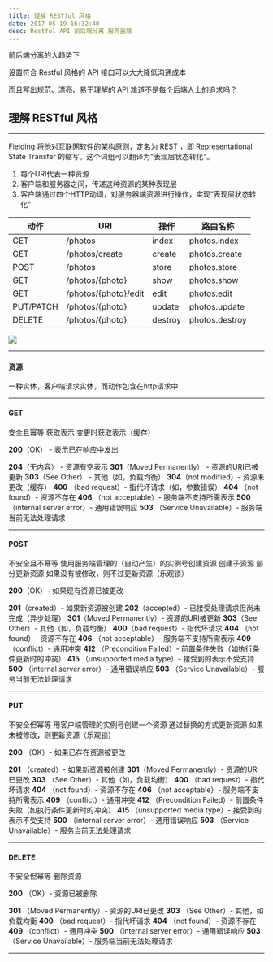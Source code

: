 ```yaml
---
title: 理解 RESTful 风格
date: 2017-05-19 16:32:40
desc: Restful API 前后端分离 服务器端
---
```


前后端分离的大趋势下

设置符合 Restful 风格的 API 接口可以大大降低沟通成本

而且写出规范、漂亮、易于理解的 API 难道不是每个后端人士的追求吗？

<!--more-->

## 理解 RESTful 风格
***
Fielding 将他对互联网软件的架构原则，定名为 REST ，即 Representational State Transfer 的缩写。这个词组可以翻译为"表现层状态转化"。

1. 每个URI代表一种资源
2. 客户端和服务器之间，传递这种资源的某种表现层
3. 客户端通过四个HTTP动词，对服务器端资源进行操作，实现“表现层状态转化”

| 动作 | URI | 操作 | 路由名称 |
| --- | --- | --- | --- |
| GET | /photos | index | photos.index |
| GET | /photos/create | create | photos.create |
| POST | /photos | store | photos.store |
| GET | /photos/{photo} | show | photos.show |
| GET | /photos/{photo}/edit | edit | photos.edit |
| PUT/PATCH | /photos/{photo} | update | photos.update |
| DELETE | /photos/{photo} | destroy | photos.destroy |

![](http://ww1.sinaimg.cn/large/9eb6a82aly1ffvhsaby5lj20bn03nq3k.jpg)

***
#### 资源
一种实体，客户端请求实体，而动作包含在http请求中

***
#### GET

安全且幂等
获取表示
变更时获取表示（缓存）

**200**（OK） - 表示已在响应中发出

**204**（无内容） - 资源有空表示
**301**（Moved Permanently） - 资源的URI已被更新
**303**（See Other） - 其他（如，负载均衡）
**304**（not modified）- 资源未更改（缓存）
**400** （bad request）- 指代坏请求（如，参数错误）
**404** （not found）- 资源不存在
**406** （not acceptable）- 服务端不支持所需表示
**500** （internal server error）- 通用错误响应
**503** （Service Unavailable）- 服务端当前无法处理请求
***
#### POST

不安全且不幂等
使用服务端管理的（自动产生）的实例号创建资源
创建子资源
部分更新资源
如果没有被修改，则不过更新资源（乐观锁）

**200**（OK）- 如果现有资源已被更改

**201**（created）- 如果新资源被创建
**202**（accepted）- 已接受处理请求但尚未完成（异步处理）
**301**（Moved Permanently）- 资源的URI被更新
**303**（See Other）- 其他（如，负载均衡）
**400**（bad request）- 指代坏请求
**404** （not found）- 资源不存在
**406** （not acceptable）- 服务端不支持所需表示
**409** （conflict）- 通用冲突
**412** （Precondition Failed）- 前置条件失败（如执行条件更新时的冲突）
**415** （unsupported media type）- 接受到的表示不受支持
**500** （internal server error）- 通用错误响应
**503** （Service Unavailable）- 服务当前无法处理请求
***
#### PUT

不安全但幂等
用客户端管理的实例号创建一个资源
通过替换的方式更新资源
如果未被修改，则更新资源（乐观锁）

**200** （OK）- 如果已存在资源被更改

**201** （created）- 如果新资源被创建
**301**（Moved Permanently）- 资源的URI已更改
**303** （See Other）- 其他（如，负载均衡）
**400** （bad request）- 指代坏请求
**404** （not found）- 资源不存在
**406** （not acceptable）- 服务端不支持所需表示
**409** （conflict）- 通用冲突
**412** （Precondition Failed）- 前置条件失败（如执行条件更新时的冲突）
**415** （unsupported media type）- 接受到的表示不受支持
**500** （internal server error）- 通用错误响应
**503** （Service Unavailable）- 服务当前无法处理请求
***
#### DELETE

不安全但幂等
删除资源

**200** （OK）- 资源已被删除

**301** （Moved Permanently）- 资源的URI已更改
**303** （See Other）- 其他，如负载均衡
**400** （bad request）- 指代坏请求
**404** （not found）- 资源不存在
**409** （conflict）- 通用冲突
**500** （internal server error）- 通用错误响应
**503** （Service Unavailable）- 服务端当前无法处理请求
***


